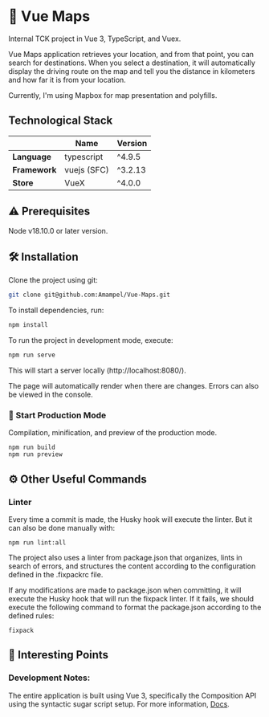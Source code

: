 #  🤖 Vue Maps
Internal TCK project in Vue 3, TypeScript, and Vuex.

Vue Maps application retrieves your location, and from that point, you can search for destinations. When you select a destination, it will automatically display the driving route on the map and tell you the distance in kilometers and how far it is from your location.

Currently, I'm using Mapbox for map presentation and polyfills.

## Technological Stack

|               | Name        | Version |
| ------------- | ----------- | ------- |
| **Language**  | typescript  | ^4.9.5  |
| **Framework** | vuejs (SFC) | ^3.2.13 |
| **Store**     | VueX        | ^4.0.0  |

## ⚠️ Prerequisites
Node v18.10.0 or later version.

## 🛠 Installation
Clone the project using git:

```bash
git clone git@github.com:Amampel/Vue-Maps.git
```

To install dependencies, run:

```bash
npm install
```

To run the project in development mode, execute:

```bash
npm run serve
```

This will start a server locally (http://localhost:8080/).

The page will automatically render when there are changes. Errors can also be viewed in the console.

### 📌 Start Production Mode
Compilation, minification, and preview of the production mode.

```
npm run build
npm run preview
```

## ⚙️ Other Useful Commands

### Linter

Every time a commit is made, the Husky hook will execute the linter. But it can also be done manually with:

```
npm run lint:all
```

The project also uses a linter from package.json that organizes, lints in search of errors, and structures the content according to the configuration defined in the .fixpackrc file.

If any modifications are made to package.json when committing, it will execute the Husky hook that will run the fixpack linter. If it fails, we should execute the following command to format the package.json according to the defined rules:

```
fixpack
```

## 📍 Interesting Points
### Development Notes:
The entire application is built using Vue 3, specifically the Composition API using the syntactic sugar script setup. For more information, [Docs](https://v3.vuejs.org/api/sfc-script-setup.html#basic-syntax).
